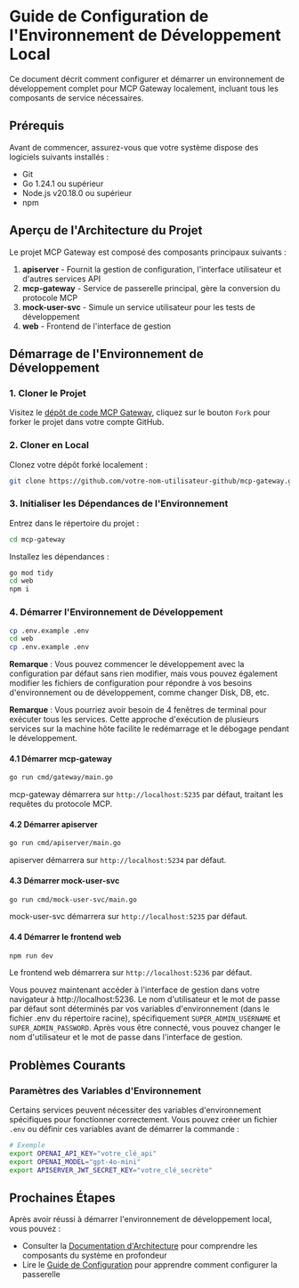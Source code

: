 # Guide de Configuration de l'Environnement de Développement Local

Ce document décrit comment configurer et démarrer un environnement de développement complet pour MCP Gateway localement, incluant tous les composants de service nécessaires.

## Prérequis

Avant de commencer, assurez-vous que votre système dispose des logiciels suivants installés :

- Git
- Go 1.24.1 ou supérieur
- Node.js v20.18.0 ou supérieur
- npm

## Aperçu de l'Architecture du Projet

Le projet MCP Gateway est composé des composants principaux suivants :

1. **apiserver** - Fournit la gestion de configuration, l'interface utilisateur et d'autres services API
2. **mcp-gateway** - Service de passerelle principal, gère la conversion du protocole MCP
3. **mock-user-svc** - Simule un service utilisateur pour les tests de développement
4. **web** - Frontend de l'interface de gestion

## Démarrage de l'Environnement de Développement

### 1. Cloner le Projet

Visitez le [dépôt de code MCP Gateway](https://github.com/mcp-ecosystem/mcp-gateway), cliquez sur le bouton `Fork` pour forker le projet dans votre compte GitHub.

### 2. Cloner en Local

Clonez votre dépôt forké localement :

```bash
git clone https://github.com/votre-nom-utilisateur-github/mcp-gateway.git
```

### 3. Initialiser les Dépendances de l'Environnement

Entrez dans le répertoire du projet :
```bash
cd mcp-gateway
```

Installez les dépendances :

```bash
go mod tidy
cd web
npm i
```

### 4. Démarrer l'Environnement de Développement

```bash
cp .env.example .env
cd web
cp .env.example .env
```

**Remarque** : Vous pouvez commencer le développement avec la configuration par défaut sans rien modifier, mais vous pouvez également modifier les fichiers de configuration pour répondre à vos besoins d'environnement ou de développement, comme changer Disk, DB, etc.

**Remarque** : Vous pourriez avoir besoin de 4 fenêtres de terminal pour exécuter tous les services. Cette approche d'exécution de plusieurs services sur la machine hôte facilite le redémarrage et le débogage pendant le développement.

#### 4.1 Démarrer mcp-gateway

```bash
go run cmd/gateway/main.go
```

mcp-gateway démarrera sur `http://localhost:5235` par défaut, traitant les requêtes du protocole MCP.

#### 4.2 Démarrer apiserver 

```bash
go run cmd/apiserver/main.go
```

apiserver démarrera sur `http://localhost:5234` par défaut.

#### 4.3 Démarrer mock-user-svc

```bash
go run cmd/mock-user-svc/main.go
```

mock-user-svc démarrera sur `http://localhost:5235` par défaut.

#### 4.4 Démarrer le frontend web

```bash
npm run dev
```

Le frontend web démarrera sur `http://localhost:5236` par défaut.

Vous pouvez maintenant accéder à l'interface de gestion dans votre navigateur à http://localhost:5236. Le nom d'utilisateur et le mot de passe par défaut sont déterminés par vos variables d'environnement (dans le fichier .env du répertoire racine), spécifiquement `SUPER_ADMIN_USERNAME` et `SUPER_ADMIN_PASSWORD`. Après vous être connecté, vous pouvez changer le nom d'utilisateur et le mot de passe dans l'interface de gestion.

## Problèmes Courants

### Paramètres des Variables d'Environnement

Certains services peuvent nécessiter des variables d'environnement spécifiques pour fonctionner correctement. Vous pouvez créer un fichier `.env` ou définir ces variables avant de démarrer la commande :

```bash
# Exemple
export OPENAI_API_KEY="votre_clé_api"
export OPENAI_MODEL="gpt-4o-mini"
export APISERVER_JWT_SECRET_KEY="votre_clé_secrète"
```

## Prochaines Étapes

Après avoir réussi à démarrer l'environnement de développement local, vous pouvez :

- Consulter la [Documentation d'Architecture](./architecture) pour comprendre les composants du système en profondeur
- Lire le [Guide de Configuration](../configuration/gateways) pour apprendre comment configurer la passerelle 